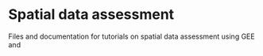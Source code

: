 # Spatial data assessment

Files and documentation for tutorials on spatial data assessment using GEE and 
